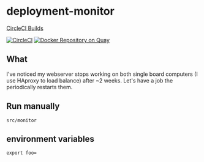 # deployment-monitor

[CircleCI Builds](https://circleci.com/gh/skilbjo/markets-etl)

[![CircleCI](https://circleci.com/gh/skilbjo/deployment-monitor/tree/master.svg?style=svg&circle-token=1427ed4bcdf8f82641a3db4f3ddb5dd87a543e58)](https://circleci.com/gh/skilbjo/deployment-monitor/tree/master)
[![Docker Repository on Quay](https://quay.io/repository/skilbjo/deployment-monitor/status "Docker Repository on Quay")](https://quay.io/repository/skilbjo/deployment-monitor)

## What

I've noticed my webserver stops working on both single board computers (I use
HAproxy to load balance) after ~2 weeks. Let's have a job the periodically
restarts them.

## Run manually

    src/monitor

## environment variables

    export foo=
